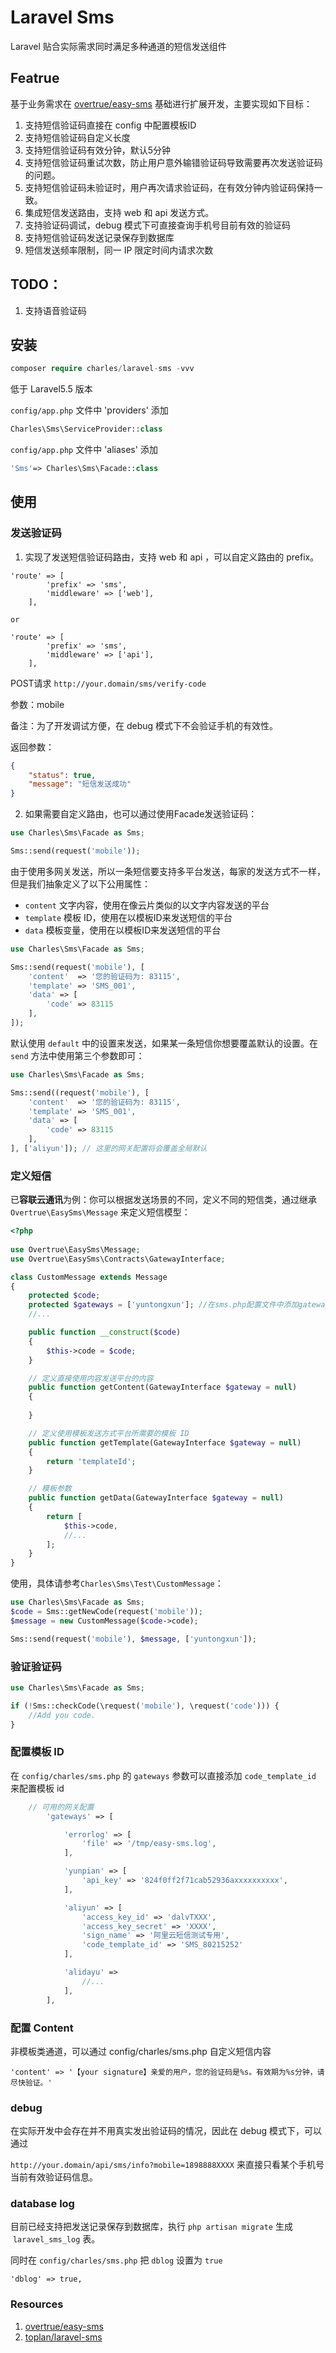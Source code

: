 # Laravel Sms

Laravel 贴合实际需求同时满足多种通道的短信发送组件


## Featrue

基于业务需求在 [overtrue/easy-sms][1] 基础进行扩展开发，主要实现如下目标：

1. 支持短信验证码直接在 config 中配置模板ID
2. 支持短信验证码自定义长度
3. 支持短信验证码有效分钟，默认5分钟
4. 支持短信验证码重试次数，防止用户意外输错验证码导致需要再次发送验证码的问题。
5. 支持短信验证码未验证时，用户再次请求验证码，在有效分钟内验证码保持一致。
6. 集成短信发送路由，支持 web 和 api 发送方式。
7. 支持验证码调试，debug 模式下可直接查询手机号目前有效的验证码
8. 支持短信验证码发送记录保存到数据库
9. 短信发送频率限制，同一 IP 限定时间内请求次数

## TODO：

1. 支持语音验证码

## 安装

```php
composer require charles/laravel-sms -vvv
```

低于 Laravel5.5 版本

`config/app.php` 文件中 'providers' 添加
```php
Charles\Sms\ServiceProvider::class
```

`config/app.php` 文件中 'aliases' 添加

```php
'Sms'=> Charles\Sms\Facade::class
```

## 使用

### 发送验证码

1. 实现了发送短信验证码路由，支持 web 和 api ，可以自定义路由的 prefix。

```
'route' => [
        'prefix' => 'sms',
        'middleware' => ['web'],
    ],
    
or

'route' => [
        'prefix' => 'sms',
        'middleware' => ['api'],
    ],
```

POST请求 `http://your.domain/sms/verify-code` 

参数：mobile

备注：为了开发调试方便，在 debug 模式下不会验证手机的有效性。

返回参数：

```json
{
    "status": true,
    "message": "短信发送成功"
}
```

2. 如果需要自定义路由，也可以通过使用Facade发送验证码：

```php
use Charles\Sms\Facade as Sms;

Sms::send(request('mobile'));
```

由于使用多网关发送，所以一条短信要支持多平台发送，每家的发送方式不一样，但是我们抽象定义了以下公用属性：

- `content` 文字内容，使用在像云片类似的以文字内容发送的平台
- `template` 模板 ID，使用在以模板ID来发送短信的平台
- `data` 模板变量，使用在以模板ID来发送短信的平台

```php
use Charles\Sms\Facade as Sms;

Sms::send(request('mobile'), [
    'content'  => '您的验证码为: 83115',
    'template' => 'SMS_001',
    'data' => [
        'code' => 83115
    ],
]);
```

默认使用 `default` 中的设置来发送，如果某一条短信你想要覆盖默认的设置。在 `send` 方法中使用第三个参数即可：

```php
use Charles\Sms\Facade as Sms;

Sms::send((request('mobile'), [
    'content'  => '您的验证码为: 83115',
    'template' => 'SMS_001',
    'data' => [
        'code' => 83115
    ],
], ['aliyun']); // 这里的网关配置将会覆盖全局默认
```

### 定义短信

已**容联云通讯**为例：你可以根据发送场景的不同，定义不同的短信类，通过继承 `Overtrue\EasySms\Message` 来定义短信模型：

```php
<?php
    
use Overtrue\EasySms\Message;
use Overtrue\EasySms\Contracts\GatewayInterface;

class CustomMessage extends Message
{
    protected $code;
    protected $gateways = ['yuntongxun']; //在sms.php配置文件中添加gateways选项: yuntongxun
    //...

    public function __construct($code)
    {
        $this->code = $code;
    }

    // 定义直接使用内容发送平台的内容
    public function getContent(GatewayInterface $gateway = null)
    {
    	
    }

    // 定义使用模板发送方式平台所需要的模板 ID
    public function getTemplate(GatewayInterface $gateway = null)
    {
        return 'templateId';
    }

    // 模板参数
    public function getData(GatewayInterface $gateway = null)
    {
        return [
            $this->code,
            //...
        ];    
    }
}
```

使用，具体请参考`Charles\Sms\Test\CustomMessage`：

```php
use Charles\Sms\Facade as Sms;
$code = Sms::getNewCode(request('mobile'));
$message = new CustomMessage($code->code);

Sms::send(request('mobile'), $message, ['yuntongxun']);
```

### 验证验证码

```php
use Charles\Sms\Facade as Sms;

if (!Sms::checkCode(\request('mobile'), \request('code'))) {
    //Add you code.
}
```

### 配置模板 ID

在 `config/charles/sms.php` 的 `gateways` 参数可以直接添加 `code_template_id` 来配置模板 id

```php
    // 可用的网关配置
        'gateways' => [

            'errorlog' => [
                'file' => '/tmp/easy-sms.log',
            ],

            'yunpian' => [
                'api_key' => '824f0ff2f71cab52936axxxxxxxxxx',
            ],

            'aliyun' => [
                'access_key_id' => 'dalvTXXX',
                'access_key_secret' => 'XXXX',
                'sign_name' => '阿里云短信测试专用',
                'code_template_id' => 'SMS_80215252'
            ],

            'alidayu' => 
                //...
            ],
        ],
```

### 配置 Content

非模板类通道，可以通过 config/charles/sms.php 自定义短信内容

`'content' => '【your signature】亲爱的用户，您的验证码是%s。有效期为%s分钟，请尽快验证。'`

### debug 

在实际开发中会存在并不用真实发出验证码的情况，因此在 debug 模式下，可以通过

`http://your.domain/api/sms/info?mobile=1898888XXXX` 来直接只看某个手机号当前有效验证码信息。

### database log

目前已经支持把发送记录保存到数据库，执行 `php artisan migrate` 生成  `laravel_sms_log` 表。

同时在 `config/charles/sms.php` 把 `dblog` 设置为 `true`

```
'dblog' => true,
```


### Resources
1. [overtrue/easy-sms][1]
2. [toplan/laravel-sms][2]

  [1]: https://github.com/overtrue/easy-sms/
  [2]: https://github.com/toplan/laravel-sms/
